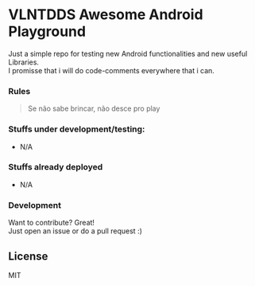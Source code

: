 # VLNTDDS Awesome Android Playground

Just a simple repo for testing new Android functionalities and new useful Libraries.    
I promisse that i will do code-comments everywhere that i can.

### Rules
> Se não sabe brincar, não desce pro play

### Stuffs under development/testing:
* N/A

### Stuffs already deployed
* N/A

### Development
Want to contribute? Great!  
Just open an issue or do a pull request :)

License
----
MIT
